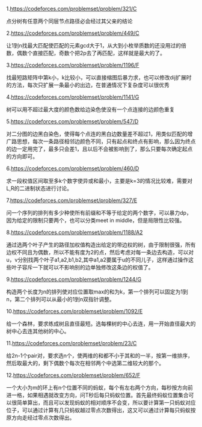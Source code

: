 1.https://codeforces.com/problemset/problem/321/C

点分树有任意两个同层节点路径必会经过其父亲的结论

2.https://codeforces.com/problemset/problem/449/C

让1到n找最大匹配使匹配的元素gcd大于1，从大到小枚举质数的还没用过的倍数，偶数个直接匹配，奇数个把2p去了再匹配，这样就是最大的了。

3.https://codeforces.com/problemset/problem/1196/F

找最短路矩阵中第k小，k比较小，可以直接缩图后暴力求，也可以修改dij扩展时的方法，每次只扩展一条最小的出边，在普通情况下复杂度可以很优秀

4.https://codeforces.com/problemset/problem/1141/G

树可以用不超过最大度的颜色数给边染色使没有一个点连接的边颜色重复

5.https://codeforces.com/problemset/problem/547/D

对二分图的边黑白染色，使得每个点连的黑白边数量差不超过1，用类似匹配的增广路思想，每次一条路径相邻边颜色不同，只有起点和终点有影响，那么因为终点的边一定用完了，最多只会差1，且以后不会被影响到了，那么只要每次确定起点的方向即可。

6.https://codeforces.com/problemset/problem/460/D

求一段权值区间取至多k个数字使异或和最小，主要是k=3的情况比较难，需要对L,R的二进制状态进行讨论。

7.https://codeforces.com/problemset/problem/327/E

问一个序列的排列有多少种使所有前缀和不等于给定的两个数字，可以暴力dp，因为给定的限制只要两个，也可以分类meet in middle，但是局限性比较强。

8.https://codeforces.com/problemset/problem/1188/A2

通过选两个叶子产生的路径加权值构造出给定的带边权的树，由于限制很强，所有边权不同且为偶数，所以不能有度为2的点，然后考虑对每一条边去构造，可以对u，v分别找两个叶子a1,a2,b1,b2,其中a1,a2要属于u的不同儿子，这样通过操作这些叶子容斥一下就可以不影响别的边单独修改这条边的权值了。

9.https://codeforces.com/problemset/problem/1244/G

构造两个长度为n的排列使对应位置取max的和为k，第一个排列可以固定为1到n，第二个排列可以从最小的1到n双指针调整。

10.https://codeforces.com/problemset/problem/1092/E

给一个森林，要求练成树且直径最短。选每棵树的中心去连，用一开始直径最大的树中心去连其他树的中心。

11.https://codeforces.com/problemset/problem/23/C

给2n-1个pair对，要求选n个，使两维的和都不小于其和的一半，按第一维排序，然后取最大的，剩下偶数个每次在相邻两个中选第二维较大的那个。

12.https://codeforces.com/problemset/problem/652/F

一个大小为m的环上有n个位置不同的蚂蚁，每个有左右两个方向，每秒按方向前进一格，如果相遇就改变方向，问T秒后每只蚂蚁位置。首先最终蚂蚁位置集合可以很简单算出，而且可以发现蚂蚁的相对顺序不会变，所以要计算第一只蚂蚁对应位子，可以通过计算有几只蚂蚁越过零点次数得出，这又可以通过计算每只蚂蚁按原方向走经过零点次数得出。